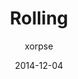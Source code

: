 ---
layout: post
title: "Rolling"
date: 2014-12-04
ctf: 9447 CTF 2014
author: xorpse
ext-url: http://xorp.se/p/2014/12/04/9447-ctf-2014-rolling/
---